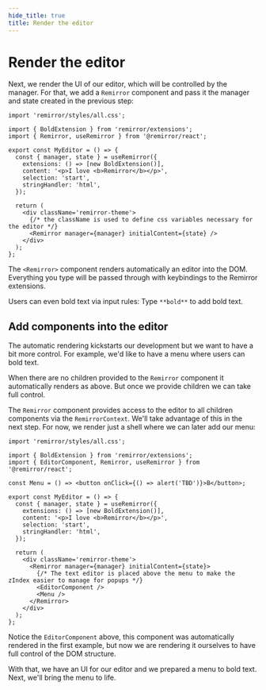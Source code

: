 ```yaml
---
hide_title: true
title: Render the editor
---
```


# Render the editor

Next, we render the UI of our editor, which will be controlled by the manager. For that, we add a `Remirror` component and pass it the manager and state created in the previous step:

```tsx
import 'remirror/styles/all.css';

import { BoldExtension } from 'remirror/extensions';
import { Remirror, useRemirror } from '@remirror/react';

export const MyEditor = () => {
  const { manager, state } = useRemirror({
    extensions: () => [new BoldExtension()],
    content: '<p>I love <b>Remirror</b></p>',
    selection: 'start',
    stringHandler: 'html',
  });

  return (
    <div className='remirror-theme'>
      {/* the className is used to define css variables necessary for the editor */}
      <Remirror manager={manager} initialContent={state} />
    </div>
  );
};
```

The `<Remirror>` component renders automatically an editor into the DOM. Everything you type will be passed through with keybindings to the Remirror extensions.

Users can even bold text via input rules: Type `**bold**` to add bold text.

## Add components into the editor

The automatic rendering kickstarts our development but we want to have a bit more control. For example, we'd like to have a menu where users can bold text.

When there are no children provided to the `Remirror` component it automatically renders as above. But once we provide children we can take full control.

The `Remirror` component provides access to the editor to all children components via the `RemirrorContext`. We'll take advantage of this in the next step. For now, we render just a shell where we can later add our menu:

```tsx
import 'remirror/styles/all.css';

import { BoldExtension } from 'remirror/extensions';
import { EditorComponent, Remirror, useRemirror } from '@remirror/react';

const Menu = () => <button onClick={() => alert('TBD')}>B</button>;

export const MyEditor = () => {
  const { manager, state } = useRemirror({
    extensions: () => [new BoldExtension()],
    content: '<p>I love <b>Remirror</b></p>',
    selection: 'start',
    stringHandler: 'html',
  });

  return (
    <div className='remirror-theme'>
      <Remirror manager={manager} initialContent={state}>
        {/* The text editor is placed above the menu to make the zIndex easier to manage for popups */}
        <EditorComponent />
        <Menu />
      </Remirror>
    </div>
  );
};
```

Notice the `EditorComponent` above, this component was automatically rendered in the first example, but now we are rendering it ourselves to have full control of the DOM structure.

With that, we have an UI for our editor and we prepared a menu to bold text. Next, we'll bring the menu to life.
